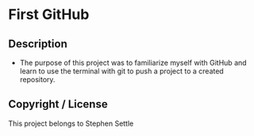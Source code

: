 # First GitHub

## Description
 * The purpose of this project was to familiarize myself with GitHub and learn to use the terminal with git to push a project to a created repository.

## Copyright / License
 This project belongs to Stephen Settle